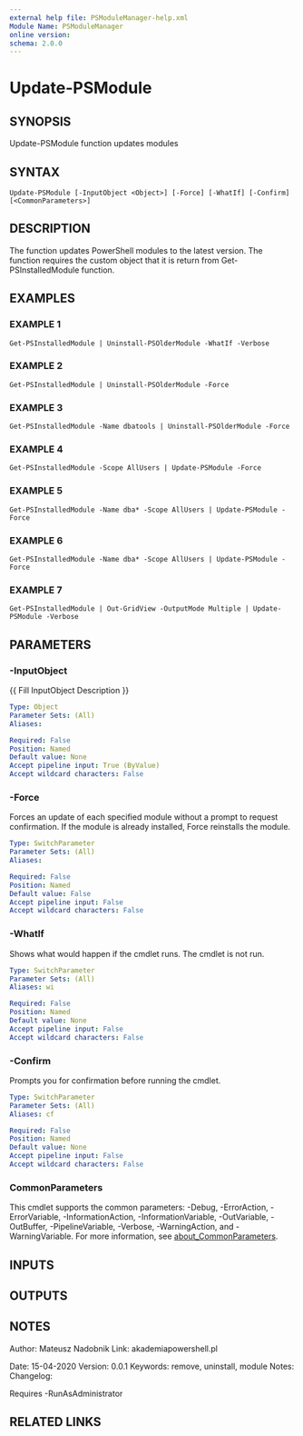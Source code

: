 ```yaml
---
external help file: PSModuleManager-help.xml
Module Name: PSModuleManager
online version:
schema: 2.0.0
---
```


# Update-PSModule

## SYNOPSIS
Update-PSModule function updates modules

## SYNTAX

```
Update-PSModule [-InputObject <Object>] [-Force] [-WhatIf] [-Confirm] [<CommonParameters>]
```

## DESCRIPTION
The function updates PowerShell modules to the latest version.
The function requires the custom object that it is return from Get-PSInstalledModule function.

## EXAMPLES

### EXAMPLE 1
```
Get-PSInstalledModule | Uninstall-PSOlderModule -WhatIf -Verbose
```

### EXAMPLE 2
```
Get-PSInstalledModule | Uninstall-PSOlderModule -Force
```

### EXAMPLE 3
```
Get-PSInstalledModule -Name dbatools | Uninstall-PSOlderModule -Force
```

### EXAMPLE 4
```
Get-PSInstalledModule -Scope AllUsers | Update-PSModule -Force
```

### EXAMPLE 5
```
Get-PSInstalledModule -Name dba* -Scope AllUsers | Update-PSModule -Force
```

### EXAMPLE 6
```
Get-PSInstalledModule -Name dba* -Scope AllUsers | Update-PSModule -Force
```

### EXAMPLE 7
```
Get-PSInstalledModule | Out-GridView -OutputMode Multiple | Update-PSModule -Verbose
```

## PARAMETERS

### -InputObject
{{ Fill InputObject Description }}

```yaml
Type: Object
Parameter Sets: (All)
Aliases:

Required: False
Position: Named
Default value: None
Accept pipeline input: True (ByValue)
Accept wildcard characters: False
```

### -Force
Forces an update of each specified module without a prompt to request confirmation.
If the module is already installed, Force reinstalls the module.

```yaml
Type: SwitchParameter
Parameter Sets: (All)
Aliases:

Required: False
Position: Named
Default value: False
Accept pipeline input: False
Accept wildcard characters: False
```

### -WhatIf
Shows what would happen if the cmdlet runs.
The cmdlet is not run.

```yaml
Type: SwitchParameter
Parameter Sets: (All)
Aliases: wi

Required: False
Position: Named
Default value: None
Accept pipeline input: False
Accept wildcard characters: False
```

### -Confirm
Prompts you for confirmation before running the cmdlet.

```yaml
Type: SwitchParameter
Parameter Sets: (All)
Aliases: cf

Required: False
Position: Named
Default value: None
Accept pipeline input: False
Accept wildcard characters: False
```

### CommonParameters
This cmdlet supports the common parameters: -Debug, -ErrorAction, -ErrorVariable, -InformationAction, -InformationVariable, -OutVariable, -OutBuffer, -PipelineVariable, -Verbose, -WarningAction, and -WarningVariable. For more information, see [about_CommonParameters](http://go.microsoft.com/fwlink/?LinkID=113216).

## INPUTS

## OUTPUTS

## NOTES
Author: Mateusz Nadobnik
Link: akademiapowershell.pl

Date: 15-04-2020
Version: 0.0.1
Keywords: remove, uninstall, module
Notes:
Changelog:

Requires -RunAsAdministrator

## RELATED LINKS
